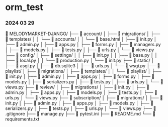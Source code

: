 # orm_test
### 2024 03 29
📁 MELODYMARKET-DJANGO/
├── 📁 account/
│ ├── 📁 migrations/
│ ├── 📁 templates/
│ │ └── 📁 accounts/
│ │ └── 📄 base.html
│ ├── 📄 init.py
│ ├── 📄 admin.py
│ ├── 📄 apps.py
│ ├── 📄 forms.py
│ ├── 📄 managers.py
│ ├── 📄 models.py
│ ├── 📄 tests.py
│ ├── 📄 urls.py
│ └── 📄 views.py
├── 📁 config/
│ ├── 📁 settings/
│ │ ├── 📄 init.py
│ │ ├── 📄 base.py
│ │ ├── 📄 local.py
│ │ └── 📄 production.py
│ └── 📄 init.py
├── 📁 static/
│ ├── 📄 asgi.py
│ ├── 📄 db.sqlite3
│ ├── 📄 urls.py
│ └── 📄 wsgi.py
├── 📁 playlist/
│ ├── 📁 migrations/
│ ├── 📁 templates/
│ │ └── 📁 playlist/
│ ├── 📄 init.py
│ ├── 📄 admin.py
│ ├── 📄 apps.py
│ ├── 📄 forms.py
│ ├── 📄 models.py
│ ├── 📄 serializers.py
│ ├── 📄 tests.py
│ ├── 📄 urls.py
│ └── 📄 views.py
├── 📁 review/
│ ├── 📁 migrations/
│ ├── 📄 init.py
│ ├── 📄 admin.py
│ ├── 📄 apps.py
│ ├── 📄 models.py
│ ├── 📄 tests.py
│ ├── 📄 urls.py
│ └── 📄 views.py
├── 📁 subscription/
│ ├── 📁 migrations/
│ ├── 📄 init.py
│ ├── 📄 admin.py
│ ├── 📄 apps.py
│ ├── 📄 models.py
│ ├── 📄 serializers.py
│ ├── 📄 tests.py
│ ├── 📄 urls.py
│ └── 📄 views.py
├── 📄 .gitignore
├── 📄 manage.py
├── 📄 pytest.ini
├── 📄 README.md
└── 📄 requirements.txt

